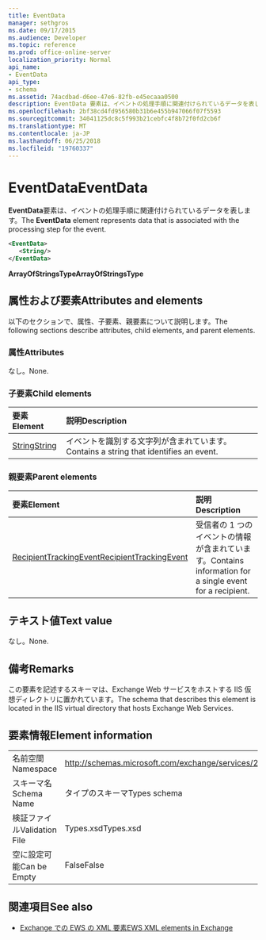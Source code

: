 ```yaml
---
title: EventData
manager: sethgros
ms.date: 09/17/2015
ms.audience: Developer
ms.topic: reference
ms.prod: office-online-server
localization_priority: Normal
api_name:
- EventData
api_type:
- schema
ms.assetid: 74acdbad-d6ee-47e6-82fb-e45ecaaa0500
description: EventData 要素は、イベントの処理手順に関連付けられているデータを表します。
ms.openlocfilehash: 2bf38cd4fd956580b31b6e455b947066f07f5593
ms.sourcegitcommit: 34041125dc8c5f993b21cebfc4f8b72f0fd2cb6f
ms.translationtype: MT
ms.contentlocale: ja-JP
ms.lasthandoff: 06/25/2018
ms.locfileid: "19760337"
---
```

# <a name="eventdata"></a><span data-ttu-id="0a2b9-103">EventData</span><span class="sxs-lookup"><span data-stu-id="0a2b9-103">EventData</span></span>

<span data-ttu-id="0a2b9-104">**EventData**要素は、イベントの処理手順に関連付けられているデータを表します。</span><span class="sxs-lookup"><span data-stu-id="0a2b9-104">The **EventData** element represents data that is associated with the processing step for the event.</span></span> 
  
```XML
<EventData>
   <String/>
</EventData>
```

 <span data-ttu-id="0a2b9-105">**ArrayOfStringsType**</span><span class="sxs-lookup"><span data-stu-id="0a2b9-105">**ArrayOfStringsType**</span></span>
## <a name="attributes-and-elements"></a><span data-ttu-id="0a2b9-106">属性および要素</span><span class="sxs-lookup"><span data-stu-id="0a2b9-106">Attributes and elements</span></span>

<span data-ttu-id="0a2b9-107">以下のセクションで、属性、子要素、親要素について説明します。</span><span class="sxs-lookup"><span data-stu-id="0a2b9-107">The following sections describe attributes, child elements, and parent elements.</span></span>
  
### <a name="attributes"></a><span data-ttu-id="0a2b9-108">属性</span><span class="sxs-lookup"><span data-stu-id="0a2b9-108">Attributes</span></span>

<span data-ttu-id="0a2b9-109">なし。</span><span class="sxs-lookup"><span data-stu-id="0a2b9-109">None.</span></span>
  
### <a name="child-elements"></a><span data-ttu-id="0a2b9-110">子要素</span><span class="sxs-lookup"><span data-stu-id="0a2b9-110">Child elements</span></span>

|<span data-ttu-id="0a2b9-111">**要素**</span><span class="sxs-lookup"><span data-stu-id="0a2b9-111">**Element**</span></span>|<span data-ttu-id="0a2b9-112">**説明**</span><span class="sxs-lookup"><span data-stu-id="0a2b9-112">**Description**</span></span>|
|:-----|:-----|
|[<span data-ttu-id="0a2b9-113">String</span><span class="sxs-lookup"><span data-stu-id="0a2b9-113">String</span></span>](string.md) <br/> |<span data-ttu-id="0a2b9-114">イベントを識別する文字列が含まれています。</span><span class="sxs-lookup"><span data-stu-id="0a2b9-114">Contains a string that identifies an event.</span></span>  <br/> |
   
### <a name="parent-elements"></a><span data-ttu-id="0a2b9-115">親要素</span><span class="sxs-lookup"><span data-stu-id="0a2b9-115">Parent elements</span></span>

|<span data-ttu-id="0a2b9-116">**要素**</span><span class="sxs-lookup"><span data-stu-id="0a2b9-116">**Element**</span></span>|<span data-ttu-id="0a2b9-117">**説明**</span><span class="sxs-lookup"><span data-stu-id="0a2b9-117">**Description**</span></span>|
|:-----|:-----|
|[<span data-ttu-id="0a2b9-118">RecipientTrackingEvent</span><span class="sxs-lookup"><span data-stu-id="0a2b9-118">RecipientTrackingEvent</span></span>](recipienttrackingevent.md) <br/> |<span data-ttu-id="0a2b9-119">受信者の 1 つのイベントの情報が含まれています。</span><span class="sxs-lookup"><span data-stu-id="0a2b9-119">Contains information for a single event for a recipient.</span></span>  <br/> |
   
## <a name="text-value"></a><span data-ttu-id="0a2b9-120">テキスト値</span><span class="sxs-lookup"><span data-stu-id="0a2b9-120">Text value</span></span>

<span data-ttu-id="0a2b9-121">なし。</span><span class="sxs-lookup"><span data-stu-id="0a2b9-121">None.</span></span>
  
## <a name="remarks"></a><span data-ttu-id="0a2b9-122">備考</span><span class="sxs-lookup"><span data-stu-id="0a2b9-122">Remarks</span></span>

<span data-ttu-id="0a2b9-123">この要素を記述するスキーマは、Exchange Web サービスをホストする IIS 仮想ディレクトリに置かれています。</span><span class="sxs-lookup"><span data-stu-id="0a2b9-123">The schema that describes this element is located in the IIS virtual directory that hosts Exchange Web Services.</span></span>
  
## <a name="element-information"></a><span data-ttu-id="0a2b9-124">要素情報</span><span class="sxs-lookup"><span data-stu-id="0a2b9-124">Element information</span></span>

|||
|:-----|:-----|
|<span data-ttu-id="0a2b9-125">名前空間</span><span class="sxs-lookup"><span data-stu-id="0a2b9-125">Namespace</span></span>  <br/> |http://schemas.microsoft.com/exchange/services/2006/types  <br/> |
|<span data-ttu-id="0a2b9-126">スキーマ名</span><span class="sxs-lookup"><span data-stu-id="0a2b9-126">Schema Name</span></span>  <br/> |<span data-ttu-id="0a2b9-127">タイプのスキーマ</span><span class="sxs-lookup"><span data-stu-id="0a2b9-127">Types schema</span></span>  <br/> |
|<span data-ttu-id="0a2b9-128">検証ファイル</span><span class="sxs-lookup"><span data-stu-id="0a2b9-128">Validation File</span></span>  <br/> |<span data-ttu-id="0a2b9-129">Types.xsd</span><span class="sxs-lookup"><span data-stu-id="0a2b9-129">Types.xsd</span></span>  <br/> |
|<span data-ttu-id="0a2b9-130">空に設定可能</span><span class="sxs-lookup"><span data-stu-id="0a2b9-130">Can be Empty</span></span>  <br/> |<span data-ttu-id="0a2b9-131">False</span><span class="sxs-lookup"><span data-stu-id="0a2b9-131">False</span></span>  <br/> |
   
## <a name="see-also"></a><span data-ttu-id="0a2b9-132">関連項目</span><span class="sxs-lookup"><span data-stu-id="0a2b9-132">See also</span></span>



- [<span data-ttu-id="0a2b9-133">Exchange での EWS の XML 要素</span><span class="sxs-lookup"><span data-stu-id="0a2b9-133">EWS XML elements in Exchange</span></span>](ews-xml-elements-in-exchange.md)

